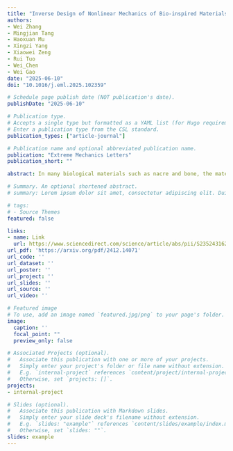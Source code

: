 ```yaml
---
title: "Inverse Design of Nonlinear Mechanics of Bio-inspired Materials Through Interface Engineering and Bayesian Optimization"
authors:
- Wei Zhang
- Mingjian Tang
- Haoxuan Mu
- Xingzi Yang
- Xiaowei Zeng
- Rui Tuo
- Wei_Chen
- Wei Gao
date: "2025-06-10"
doi: "10.1016/j.eml.2025.102359"

# Schedule page publish date (NOT publication's date).
publishDate: "2025-06-10"

# Publication type.
# Accepts a single type but formatted as a YAML list (for Hugo requirements).
# Enter a publication type from the CSL standard.
publication_types: ["article-journal"]

# Publication name and optional abbreviated publication name.
publication: "Extreme Mechanics Letters"
publication_short: ""

abstract: In many biological materials such as nacre and bone, the material structure consists of hard grains and soft interfaces, with the interfaces playing a significant role in the material's mechanical behavior. This type of structures has been utilized in the design of various bio-inspired composite materials. Such applications often require the materials to exhibit a specified nonlinear stress-strain relationship. A key challenge lies in identifying appropriate interface properties from an infinite search space to achieve a given target stress-strain curve. This study introduces a Bayesian optimization (BO) framework specifically tailored for the inverse design of interfaces in bio-inspired composites. As a notable advantage, this method is capable of expanding the design space, allowing the discovery of optimal solutions even when the target curve deviates significantly from the initial dataset. Furthermore, our results show that BO can identify distinct interface designs that produce similar target stress-strain responses, yet differ in their deformation and failure mechanisms. These findings highlight the potential of the proposed BO framework to address a wide range of inverse design challenges in nonlinear mechanics problems.

# Summary. An optional shortened abstract.
# summary: Lorem ipsum dolor sit amet, consectetur adipiscing elit. Duis posuere tellus ac convallis placerat. Proin tincidunt magna sed ex sollicitudin condimentum.

# tags:
# - Source Themes
featured: false

links:
- name: Link
  url: https://www.sciencedirect.com/science/article/abs/pii/S2352431625000719
url_pdf: 'https://arxiv.org/pdf/2412.14071'
url_code: ''
url_dataset: ''
url_poster: ''
url_project: ''
url_slides: ''
url_source: ''
url_video: ''

# Featured image
# To use, add an image named `featured.jpg/png` to your page's folder. 
image:
  caption: ''
  focal_point: ""
  preview_only: false

# Associated Projects (optional).
#   Associate this publication with one or more of your projects.
#   Simply enter your project's folder or file name without extension.
#   E.g. `internal-project` references `content/project/internal-project/index.md`.
#   Otherwise, set `projects: []`.
projects:
- internal-project

# Slides (optional).
#   Associate this publication with Markdown slides.
#   Simply enter your slide deck's filename without extension.
#   E.g. `slides: "example"` references `content/slides/example/index.md`.
#   Otherwise, set `slides: ""`.
slides: example
---
```


